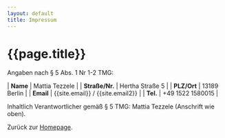 ```yaml
---
layout: default
title: Impressum
---
```


# {{page.title}}

Angaben nach § 5 Abs. 1 Nr 1-2 TMG:

| **Name**          | Mattia Tezzele    |
| **Straße/Nr.**    | Hertha Straße 5   |
| **PLZ/Ort**       | 13189 Berlin      |
| **Email**         | {{site.email}} / {{site.email2}}    |
| **Tel.**          | +49 1522 1580015  |

Inhaltlich Verantwortlicher gemäß § 5 TMG: Mattia Tezzele (Anschrift wie oben).

Zurück zur [Homepage](/).
